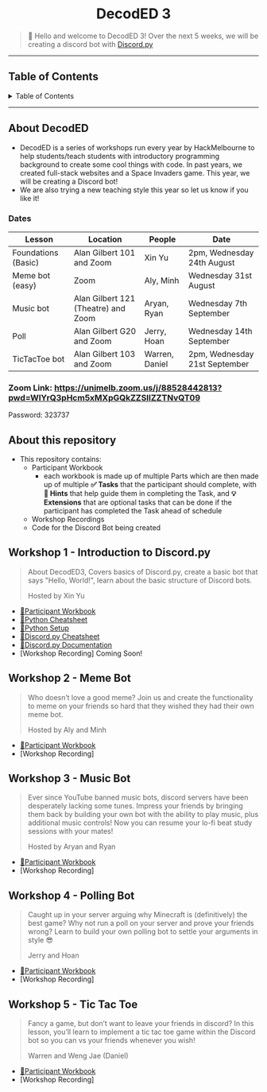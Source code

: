 <h1 align="center">DecodED 3</h1>

> 👋 Hello and welcome to DecodED 3! Over the next 5 weeks, we will be creating a discord bot with [Discord.py](https://discordpy.readthedocs.io/en/stable/index.html)

---

<h2>Table of Contents</h2>
<details>
<summary>Table of Contents</summary>

- [About DecodED](#about-decoded)
  - [Dates](#dates)
  - [Zoom Link: https://unimelb.zoom.us/j/88528442813?pwd=WlYrQ3pHcm5xMXpGQkZZSllZZTNvQT09](#zoom-link-httpsunimelbzoomusj88528442813pwdwlyrq3phcm5xmxpgqkzzsllzztnvqt09)
- [About this repository](#about-this-repository)
- [Workshop 1 - Introduction to Discord.py](#workshop-1---introduction-to-discordpy)
- [Workshop 2 - Meme Bot](#workshop-2---meme-bot)
- [Workshop 3 - Music Bot](#workshop-3---music-bot)
- [Workshop 4 - Polling Bot](#workshop-4---polling-bot)
- [Workshop 5 - Tic Tac Toe](#workshop-5---tic-tac-toe)

</details>

---

## About DecodED

* DecodED is a series of workshops run every year by HackMelbourne to help students/teach students with introductory
  programming background to create some cool things with code. In past years, we created full-stack websites and a Space Invaders game. This year, we will be creating a Discord bot!
* We are also trying a new teaching style this year so let us know if you like it!

### Dates

Lesson | Location | People | Date
| -- | -- | -- | -- |
Foundations (Basic) | Alan Gilbert 101 and Zoom | Xin Yu | 2pm, Wednesday 24th August
Meme bot (easy) | Zoom | Aly, Minh | Wednesday 31st August
Music bot | Alan Gilbert 121 (Theatre) and Zoom | Aryan, Ryan | Wednesday 7th September
Poll | Alan Gilbert G20 and Zoom | Jerry, Hoan | Wednesday 14th September
TicTacToe bot | Alan Gilbert 103 and Zoom | Warren, Daniel | 2pm, Wednesday 21st September

### Zoom Link: https://unimelb.zoom.us/j/88528442813?pwd=WlYrQ3pHcm5xMXpGQkZZSllZZTNvQT09
Password: 323737

## About this repository
* This repository contains:
  * Participant Workbook
    * each workbook is made up of multiple Parts which are then made up of multiple **✅ Tasks** that the participant
      should complete, with **🧩 Hints** that help guide them in completing the Task, and **💡 Extensions** that are
      optional tasks that can be done if the participant has completed the Task ahead of schedule
  * Workshop Recordings
  * Code for the Discord Bot being created

## Workshop 1 - Introduction to Discord.py

> About DecodED3, Covers basics of Discord.py, create a basic bot that says "Hello, World!", learn about the basic
> structure of Discord bots.
> 
> Hosted by Xin Yu

* [📔Participant Workbook](/w1/)
* [🐍Python Cheatsheet](/w1/python_cheatsheet.md)
* [🐍Python Setup](/w1/python_setup.md)
* [👾Discord.py Cheatsheet](/w1/discord_py_cheatsheet.md)
* [🔗Discord.py Documentation](https://discordpy.readthedocs.io/en/stable/index.html)
* [Workshop Recording] Coming Soon!

## Workshop 2 - Meme Bot

> Who doesn’t love a good meme? Join us and create the functionality to meme on your friends so hard that they wished
> they had their own meme bot.
> 
> Hosted by Aly and Minh

* [📔Participant Workbook](/w2/)
* [Workshop Recording]

## Workshop 3 - Music Bot

> Ever since YouTube banned music bots, discord servers have been desperately lacking some tunes. Impress your friends
> by bringing them back by building your own bot with the ability to play music, plus additional music controls! Now you
> can resume your lo-fi beat study sessions with your mates!
> 
> Hosted by Aryan and Ryan

* [📔Participant Workbook](/w3/)
* [Workshop Recording]

## Workshop 4 - Polling Bot

> Caught up in your server arguing why Minecraft is (definitively) the best game? Why not run a poll on your server and
> prove your friends wrong? Learn to build your own polling bot to settle your arguments in style 😎
> 
> Jerry and Hoan

* [📔Participant Workbook](/w4/)
* [Workshop Recording]

## Workshop 5 - Tic Tac Toe

> Fancy a game, but don’t want to leave your friends in discord? In this lesson, you’ll learn to implement a tic tac toe
> game within the Discord bot so you can vs your friends whenever you wish!
> 
> Warren and Weng Jae (Daniel)

* [📔Participant Workbook](/w5/)
* [Workshop Recording]
